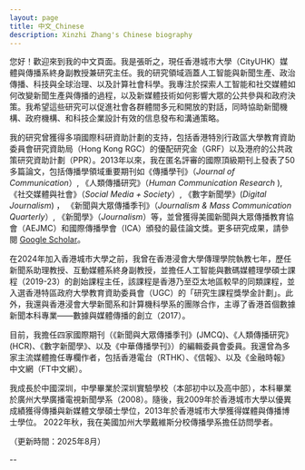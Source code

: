 ```yaml
---
layout: page
title: 中文_Chinese
description: Xinzhi Zhang's Chinese biography 
---
```



您好！歡迎來到我的中文頁面。我是張昕之，現任香港城市大學（CityUHK）媒體與傳播系終身副教授兼研究主任。我的研究領域涵蓋人工智能與新聞生產、政治傳播、科技與全球治理、以及計算社會科學。我專注於探索人工智能和社交媒體如何改變新聞生產與傳播的過程，以及新媒體技術如何影響大眾的公共參與和政府決策。我希望這些研究可以促進社會各群體間多元和開放的對話，同時協助新聞機構、政府機構、和科技企業設計有效的信息發布和溝通策略。 

我的研究曾獲得多項國際科研資助計劃的支持，包括香港特別行政區大學教育資助委員會研究資助局（Hong Kong RGC）的優配研究金（GRF）以及港府的公共政策研究資助計劃（PPR）。2013年以來，我在匿名評審的國際頂級期刊上發表了50多篇論文，包括傳播學領域重要期刊如《傳播學刊》（*Journal of Communication*）, 《人類傳播研究》（*Human Communication Research* ), 《社交媒體與社會》（*Social Media + Society*）, 《數字新聞學》(*Digital Journalism*) ， 《新聞與大眾傳播季刊》（*Journalism & Mass Communication Quarterly*）, 《新聞學》（*Journalism*）等，並曾獲得美國新聞與大眾傳播教育協會（AEJMC）和國際傳播學會（ICA）頒發的最佳論文獎。更多研究成果，請參閱 [Google Scholar](https://scholar.google.com.hk/citations?user=iOFeIDIAAAAJ&hl=en)。

在2024年加入香港城市大學之前，我曾在香港浸會大學傳理學院執教七年，歷任新聞系助理教授、互動媒體系終身副教授，並擔任人工智能與數碼媒體理學碩士課程（2019-23）的創始課程主任，該課程是香港乃至亞太地區較早的同類課程，並入選香港特區政府大學教育資助委員會（UGC）的「研究生課程獎學金計劃」。此外，我還與香港浸會大學新聞系和計算機科學系的團隊合作，主導了香港首個數據新聞本科專業——數據與媒體傳播的創立（2017）。

目前，我擔任四家國際期刊（《新聞與大眾傳播季刊》(JMCQ)、《人類傳播研究》(HCR)、《數字新聞學》、以及《中華傳播學刊》）的編輯委員會委員。我還曾為多家主流媒體擔任專欄作者，包括香港電台（RTHK）、《信報》、以及《金融時報》中文網（FT中文網）。

我成長於中國深圳，中學畢業於深圳實驗學校（本部初中以及高中部），本科畢業於廣州大學廣播電視新聞學系（2008）。隨後，我2009年於香港城市大學以優異成績獲得傳播與新媒體文學碩士學位，2013年於香港城市大學獲得媒體與傳播博士學位。 2022年秋，我在美國加州大學戴維斯分校傳播學系擔任訪問學者。


（更新時間：2025年8月） 


--
